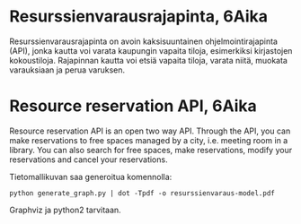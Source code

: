 # Resurssienvarausrajapinta, 6Aika

Resurssienvarausrajapinta on avoin kaksisuuntainen ohjelmointirajapinta (API), jonka kautta voi varata kaupungin vapaita tiloja, esimerkiksi kirjastojen kokoustiloja. Rajapinnan kautta voi etsiä vapaita tiloja, varata niitä, muokata varauksiaan ja perua varuksen.

# Resource reservation API, 6Aika

Resource reservation API is an open two way API. Through the API, you can make reservations to free spaces managed by a city, i.e. meeting room in a library. You can also search for free spaces, make reservations, modify your reservations and cancel your reservations.

Tietomallikuvan saa generoitua komennolla:
```
python generate_graph.py | dot -Tpdf -o resurssienvaraus-model.pdf
```
Graphviz ja python2 tarvitaan.
